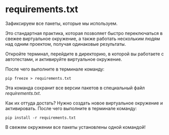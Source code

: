 # requirements.txt
Зафиксируем все пакеты, которые мы используем.

Это стандартная практика, которая позволяет быстро переключаться 
в свежее виртуальное окружение, а также работать нескольким людям 
над одним проектом, получая одинаковые результаты.

Откройте терминал, перейдите в директорию, в которой вы работаете 
с автотестами, и активируйте виртуальное окружение.

После чего выполните в терминале команду:

    pip freeze > requirements.txt

Эта команда сохранит все версии пакетов в специальный файл *requirements.txt*.

Как их оттуда достать? Нужно создать новое виртуальное окружение и активировать. 
После чего выполните в терминале команду:

    pip install -r requirements.txt

В свежем окружении все пакеты установлены одной командой!
